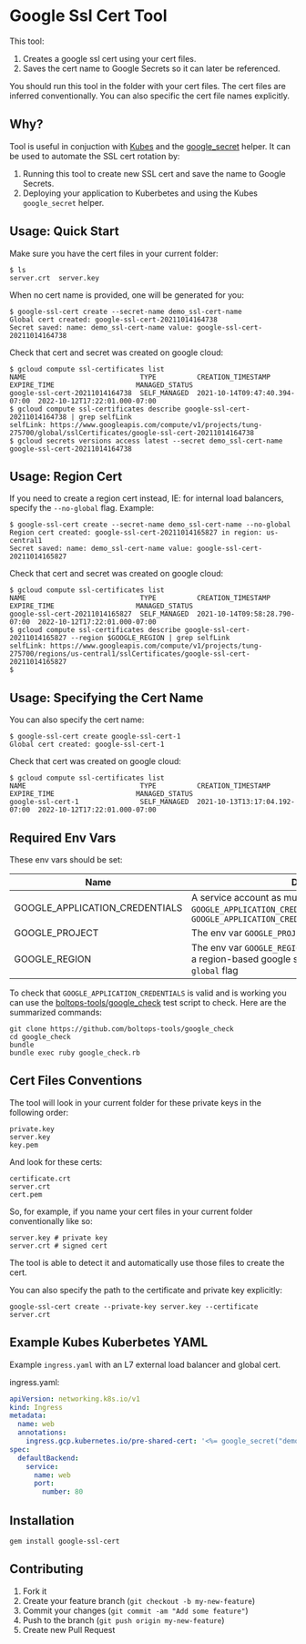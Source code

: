 # Google Ssl Cert Tool

This tool:

1. Creates a google ssl cert using your cert files.
2. Saves the cert name to Google Secrets so it can later be referenced.

You should run this tool in the folder with your cert files. The cert files are inferred conventionally. You can also specific the cert file names explicitly.

## Why?

Tool is useful in conjuction with [Kubes](https://kubes.guru/) and the [google_secret](https://kubes.guru/docs/helpers/google/secrets/) helper. It can be used to automate the SSL cert rotation by:

1. Running this tool to create new SSL cert and save the name to Google Secrets.
2. Deploying your application to Kuberbetes and using the Kubes `google_secret` helper.

## Usage: Quick Start

Make sure you have the cert files in your current folder:

    $ ls
    server.crt  server.key

When no cert name is provided, one will be generated for you:

    $ google-ssl-cert create --secret-name demo_ssl-cert-name
    Global cert created: google-ssl-cert-20211014164738
    Secret saved: name: demo_ssl-cert-name value: google-ssl-cert-20211014164738

Check that cert and secret was created on google cloud:

    $ gcloud compute ssl-certificates list
    NAME                            TYPE          CREATION_TIMESTAMP             EXPIRE_TIME                    MANAGED_STATUS
    google-ssl-cert-20211014164738  SELF_MANAGED  2021-10-14T09:47:40.394-07:00  2022-10-12T17:22:01.000-07:00
    $ gcloud compute ssl-certificates describe google-ssl-cert-20211014164738 | grep selfLink
    selfLink: https://www.googleapis.com/compute/v1/projects/tung-275700/global/sslCertificates/google-ssl-cert-20211014164738
    $ gcloud secrets versions access latest --secret demo_ssl-cert-name
    google-ssl-cert-20211014164738

## Usage: Region Cert

If you need to create a region cert instead, IE: for internal load balancers, specify the `--no-global` flag. Example:

    $ google-ssl-cert create --secret-name demo_ssl-cert-name --no-global
    Region cert created: google-ssl-cert-20211014165827 in region: us-central1
    Secret saved: name: demo_ssl-cert-name value: google-ssl-cert-20211014165827

Check that cert and secret was created on google cloud:

    $ gcloud compute ssl-certificates list
    NAME                            TYPE          CREATION_TIMESTAMP             EXPIRE_TIME                    MANAGED_STATUS
    google-ssl-cert-20211014165827  SELF_MANAGED  2021-10-14T09:58:28.790-07:00  2022-10-12T17:22:01.000-07:00
    $ gcloud compute ssl-certificates describe google-ssl-cert-20211014165827 --region $GOOGLE_REGION | grep selfLink
    selfLink: https://www.googleapis.com/compute/v1/projects/tung-275700/regions/us-central1/sslCertificates/google-ssl-cert-20211014165827
    $

## Usage: Specifying the Cert Name

You can also specify the cert name:

    $ google-ssl-cert create google-ssl-cert-1
    Global cert created: google-ssl-cert-1

Check that cert was created on google cloud:

    $ gcloud compute ssl-certificates list
    NAME                            TYPE          CREATION_TIMESTAMP             EXPIRE_TIME                    MANAGED_STATUS
    google-ssl-cert-1               SELF_MANAGED  2021-10-13T13:17:04.192-07:00  2022-10-12T17:22:01.000-07:00

## Required Env Vars

These env vars should be set:

Name | Description
--- | ---
GOOGLE\_APPLICATION_CREDENTIALS | A service account as must be set up with `GOOGLE_APPLICATION_CREDENTIALS`. IE: `export GOOGLE_APPLICATION_CREDENTIALS=~/.gcp/credentials.json`
GOOGLE_PROJECT | The env var `GOOGLE_PROJECT` and must be set.
GOOGLE_REGION | The env var `GOOGLE_REGION` and must be set when creating a region-based google ssl cert. So when using the `--no-global` flag

To check that `GOOGLE_APPLICATION_CREDENTIALS` is valid and is working you can use the [boltops-tools/google_check](https://github.com/boltops-tools/google_check) test script to check. Here are the summarized commands:

    git clone https://github.com/boltops-tools/google_check
    cd google_check
    bundle
    bundle exec ruby google_check.rb

## Cert Files Conventions

The tool will look in your current folder for these private keys in the following order:

    private.key
    server.key
    key.pem

And look for these certs:

    certificate.crt
    server.crt
    cert.pem

So, for example, if you name your cert files in your current folder conventionally like so:

    server.key # private key
    server.crt # signed cert

The tool is able to detect it and automatically use those files to create the cert.

You can also specify the path to the certificate and private key explicitly:

    google-ssl-cert create --private-key server.key --certificate server.crt

## Example Kubes Kuberbetes YAML

Example `ingress.yaml` with an L7 external load balancer and global cert.

ingress.yaml:

```yaml
apiVersion: networking.k8s.io/v1
kind: Ingress
metadata:
  name: web
  annotations:
    ingress.gcp.kubernetes.io/pre-shared-cert: '<%= google_secret("demo_ssl-cert-name", base64: false) %>'
spec:
  defaultBackend:
    service:
      name: web
      port:
        number: 80
```

## Installation

    gem install google-ssl-cert

## Contributing

1. Fork it
2. Create your feature branch (`git checkout -b my-new-feature`)
3. Commit your changes (`git commit -am "Add some feature"`)
4. Push to the branch (`git push origin my-new-feature`)
5. Create new Pull Request
